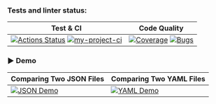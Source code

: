 ### Tests and linter status:
| Test & CI | Code Quality |
|-----------|--------------|
| [![Actions Status](https://github.com/Freemason-EAG/frontend-project-46/actions/workflows/hexlet-check.yml/badge.svg)](https://github.com/Freemason-EAG/frontend-project-46/actions) [![my-project-ci](https://github.com/Freemason-EAG/frontend-project-46/actions/workflows/my-project-ci.yml/badge.svg)](https://github.com/Freemason-EAG/frontend-project-46/actions/workflows/my-project-ci.yml) |  [![Coverage](https://sonarcloud.io/api/project_badges/measure?project=Freemason-EAG_frontend-project-46&metric=coverage)](https://sonarcloud.io/summary/new_code?id=Freemason-EAG_frontend-project-46) [![Bugs](https://sonarcloud.io/api/project_badges/measure?project=Freemason-EAG_frontend-project-46&metric=bugs)](https://sonarcloud.io/summary/new_code?id=Freemason-EAG_frontend-project-46) |
 

### ▶️ Demo 

| Comparing Two JSON Files | Comparing Two YAML Files |
|-------------------------|-------------------------|
| [![JSON Demo](https://asciinema.org/a/mGebINwCBop2DlN5F04NH0b5Q.png)](https://asciinema.org/a/mGebINwCBop2DlN5F04NH0b5Q) | [![YAML Demo](https://asciinema.org/a/cIB4kiMWPfTkV9EYP1xeKg4rJ.png)](https://asciinema.org/a/cIB4kiMWPfTkV9EYP1xeKg4rJ) |

<!-- <div style="display: flex; gap: 10px;">
<div>
    <h4>Comparing Two JSON Files</h4>
    <a href="https://asciinema.org/a/mGebINwCBop2DlN5F04NH0b5Q">
      <img src="https://asciinema.org/a/mGebINwCBop2DlN5F04NH0b5Q.png" width="300" height="500" alt="JSON Demo">
    </a>
  </div>
  <div>
    <h4>Comparing Two YAML Files</h4>
    <a href="https://asciinema.org/a/cIB4kiMWPfTkV9EYP1xeKg4rJ">
      <img src="https://asciinema.org/a/cIB4kiMWPfTkV9EYP1xeKg4rJ.png" width="300" height="500" alt="YAML Demo">
    </a>
  </div>
</div> -->

<!-- #### Comparing Two JSON Files
<a href="https://asciinema.org/a/mGebINwCBop2DlN5F04NH0b5Q">
    <img src="https://asciinema.org/a/mGebINwCBop2DlN5F04NH0b5Q.png" width="300" alt="Demo: Comparing Two JSON Files">
</a>

#### Comparing Two YAML Files
<a href="https://asciinema.org/a/cIB4kiMWPfTkV9EYP1xeKg4rJ">
    <img src="https://asciinema.org/a/cIB4kiMWPfTkV9EYP1xeKg4rJ.png" width="300" alt="Demo: Comparing Two YAML Files">
</a> -->

<!-- #### Comparing Two JSON Files
[![asciinema demo](https://asciinema.org/a/mGebINwCBop2DlN5F04NH0b5Q.png)](https://asciinema.org/a/mGebINwCBop2DlN5F04NH0b5Q)

#### Comparing Two YAML Files
[![asciinema demo](https://asciinema.org/a/cIB4kiMWPfTkV9EYP1xeKg4rJ.png)](https://asciinema.org/a/cIB4kiMWPfTkV9EYP1xeKg4rJ) -->


